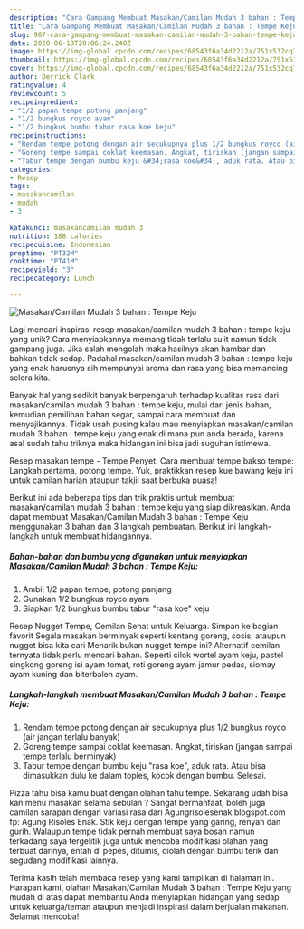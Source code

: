 ```yaml
---
description: "Cara Gampang Membuat Masakan/Camilan Mudah 3 bahan : Tempe Keju, Enak Banget"
title: "Cara Gampang Membuat Masakan/Camilan Mudah 3 bahan : Tempe Keju, Enak Banget"
slug: 907-cara-gampang-membuat-masakan-camilan-mudah-3-bahan-tempe-keju-enak-banget
date: 2020-06-13T20:06:24.240Z
image: https://img-global.cpcdn.com/recipes/68543f6a34d2212a/751x532cq70/masakancamilan-mudah-3-bahan-tempe-keju-foto-resep-utama.jpg
thumbnail: https://img-global.cpcdn.com/recipes/68543f6a34d2212a/751x532cq70/masakancamilan-mudah-3-bahan-tempe-keju-foto-resep-utama.jpg
cover: https://img-global.cpcdn.com/recipes/68543f6a34d2212a/751x532cq70/masakancamilan-mudah-3-bahan-tempe-keju-foto-resep-utama.jpg
author: Derrick Clark
ratingvalue: 4
reviewcount: 5
recipeingredient:
- "1/2 papan tempe potong panjang"
- "1/2 bungkus royco ayam"
- "1/2 bungkus bumbu tabur rasa koe keju"
recipeinstructions:
- "Rendam tempe potong dengan air secukupnya plus 1/2 bungkus royco (air jangan terlalu banyak)"
- "Goreng tempe sampai coklat keemasan. Angkat, tiriskan (jangan sampai tempe terlalu berminyak)"
- "Tabur tempe dengan bumbu keju &#34;rasa koe&#34;, aduk rata. Atau bisa dimasukkan dulu ke dalam toples, kocok dengan bumbu. Selesai."
categories:
- Resep
tags:
- masakancamilan
- mudah
- 3

katakunci: masakancamilan mudah 3 
nutrition: 188 calories
recipecuisine: Indonesian
preptime: "PT32M"
cooktime: "PT41M"
recipeyield: "3"
recipecategory: Lunch

---
```



![Masakan/Camilan Mudah 3 bahan : Tempe Keju](https://img-global.cpcdn.com/recipes/68543f6a34d2212a/751x532cq70/masakancamilan-mudah-3-bahan-tempe-keju-foto-resep-utama.jpg)

Lagi mencari inspirasi resep masakan/camilan mudah 3 bahan : tempe keju yang unik? Cara menyiapkannya memang tidak terlalu sulit namun tidak gampang juga. Jika salah mengolah maka hasilnya akan hambar dan bahkan tidak sedap. Padahal masakan/camilan mudah 3 bahan : tempe keju yang enak harusnya sih mempunyai aroma dan rasa yang bisa memancing selera kita.

Banyak hal yang sedikit banyak berpengaruh terhadap kualitas rasa dari masakan/camilan mudah 3 bahan : tempe keju, mulai dari jenis bahan, kemudian pemilihan bahan segar, sampai cara membuat dan menyajikannya. Tidak usah pusing kalau mau menyiapkan masakan/camilan mudah 3 bahan : tempe keju yang enak di mana pun anda berada, karena asal sudah tahu triknya maka hidangan ini bisa jadi suguhan istimewa.

Resep masakan tempe - Tempe Penyet. Cara membuat tempe bakso tempe: Langkah pertama, potong tempe. Yuk, praktikkan resep kue bawang keju ini untuk camilan harian ataupun takjil saat berbuka puasa!


Berikut ini ada beberapa tips dan trik praktis untuk membuat masakan/camilan mudah 3 bahan : tempe keju yang siap dikreasikan. Anda dapat membuat Masakan/Camilan Mudah 3 bahan : Tempe Keju menggunakan 3 bahan dan 3 langkah pembuatan. Berikut ini langkah-langkah untuk membuat hidangannya.

<!--inarticleads1-->

##### Bahan-bahan dan bumbu yang digunakan untuk menyiapkan Masakan/Camilan Mudah 3 bahan : Tempe Keju:

1. Ambil 1/2 papan tempe, potong panjang
1. Gunakan 1/2 bungkus royco ayam
1. Siapkan 1/2 bungkus bumbu tabur &#34;rasa koe&#34; keju


Resep Nugget Tempe, Cemilan Sehat untuk Keluarga. Simpan ke bagian favorit Segala masakan berminyak seperti kentang goreng, sosis, ataupun nugget bisa kita cari Menarik bukan nugget tempe ini? Alternatif cemilan ternyata tidak perlu mencari bahan. Seperti cilok wortel ayam keju, pastel singkong goreng isi ayam tomat, roti goreng ayam jamur pedas, siomay ayam kuning dan biterbalen ayam. 

<!--inarticleads2-->

##### Langkah-langkah membuat Masakan/Camilan Mudah 3 bahan : Tempe Keju:

1. Rendam tempe potong dengan air secukupnya plus 1/2 bungkus royco (air jangan terlalu banyak)
1. Goreng tempe sampai coklat keemasan. Angkat, tiriskan (jangan sampai tempe terlalu berminyak)
1. Tabur tempe dengan bumbu keju &#34;rasa koe&#34;, aduk rata. Atau bisa dimasukkan dulu ke dalam toples, kocok dengan bumbu. Selesai.


Pizza tahu bisa kamu buat dengan olahan tahu tempe. Sekarang udah bisa kan menu masakan selama sebulan ? Sangat bermanfaat, boleh juga camilan sarapan dengan variasi rasa dari Agungrisolesenak.blogspot.com fp: Agung Risoles Enak. Stik keju dengan tempe yang garing, renyah dan gurih. Walaupun tempe tidak pernah membuat saya bosan namun terkadang saya tergelitik juga untuk mencoba modifikasi olahan yang terbuat darinya, entah di pepes, ditumis, diolah dengan bumbu terik dan segudang modifikasi lainnya. 

Terima kasih telah membaca resep yang kami tampilkan di halaman ini. Harapan kami, olahan Masakan/Camilan Mudah 3 bahan : Tempe Keju yang mudah di atas dapat membantu Anda menyiapkan hidangan yang sedap untuk keluarga/teman ataupun menjadi inspirasi dalam berjualan makanan. Selamat mencoba!
